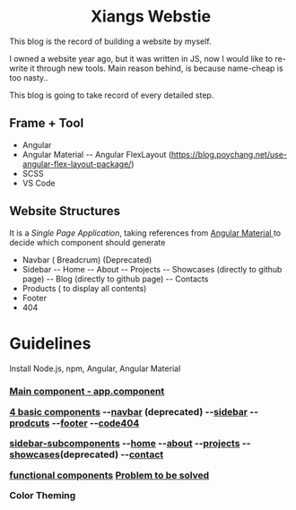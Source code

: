 <h1 align="center"> Xiangs Webstie </h1>
This blog is the record of building a website by myself.

I owned a website year ago, but it was written in JS, now I would like to re-write it through new tools. Main reason behind, is because name-cheap is too nasty..

This blog is going to take record of every detailed step.

## Frame + Tool
- Angular
- Angular Material
-- Angular FlexLayout (https://blog.poychang.net/use-angular-flex-layout-package/)
- SCSS
- VS Code

## Website Structures

It is a *Single Page Application*, taking references from [Angular Material ](https://material.angular.io/components/categories) to decide which component should generate

- Navbar ( Breadcrum) (Deprecated)
- Sidebar
-- Home
-- About
-- Projects
-- Showcases (directly to github page)
-- Blog (directly to github page)
-- Contacts
- Products ( to display all contents)
- Footer
- 404


# Guidelines
 Install Node.js, npm, Angular, Angular Material
<h3>

[Main component - app.component](https://github.com/puddlejumper26/blogs/issues/138)

[4 basic components](https://github.com/puddlejumper26/blogs/issues/130)
--[navbar](https://github.com/puddlejumper26/blogs/issues/134) (deprecated)
--[sidebar](https://github.com/puddlejumper26/blogs/issues/135)
--[prodcuts](https://github.com/puddlejumper26/blogs/issues/136)
--[footer](https://github.com/puddlejumper26/blogs/issues/137)
--[code404](https://github.com/puddlejumper26/blogs/issues/144)

[sidebar-subcomponents](https://github.com/puddlejumper26/blogs/issues/131)
--[home](https://github.com/puddlejumper26/blogs/issues/139)
--[about](https://github.com/puddlejumper26/blogs/issues/140)
--[projects](https://github.com/puddlejumper26/blogs/issues/141)
--[showcases](https://github.com/puddlejumper26/blogs/issues/142)(deprecated)
--[contact](https://github.com/puddlejumper26/blogs/issues/143)


[functional components](https://github.com/puddlejumper26/blogs/issues/132)
[Problem to be solved](https://github.com/puddlejumper26/blogs/issues/133)

Color Theming

</h3>
